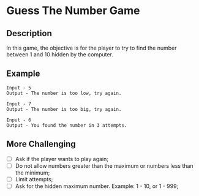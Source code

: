 # Guess The Number Game

## Description

In this game, the objective is for the player to try to find the number between 1 and 10 hidden by the computer.

## Example

```text
Input - 5
Output - The number is too low, try again.

Input - 7
Output - The number is too big, try again.

Input - 6
Output - You found the number in 3 attempts.
```

## More Challenging

- [ ] Ask if the player wants to play again;
- [ ] Do not allow numbers greater than the maximum or numbers less than the minimum;
- [ ] Limit attempts;
- [ ] Ask for the hidden maximum number. Example: 1 - 10, or 1 - 999;
